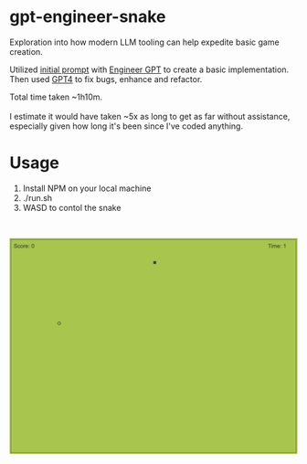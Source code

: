 # gpt-engineer-snake
Exploration into how modern LLM tooling can help expedite basic game creation.

Utilized [initial prompt](prompt.txt) with [Engineer GPT](https://github.com/AntonOsika/gpt-engineer) to create a basic implementation.
Then used [GPT4](https://chat.openai.com/share/2ec6b8c6-36b5-4067-86c9-14f2f2bb11e0) to fix bugs, enhance and refactor.

Total time taken ~1h10m.<br> <br> 
I estimate it would have taken ~5x as long to get as far without assistance, especially given how long it's been since I've coded anything.

# Usage
1. Install NPM on your local machine
2. ./run.sh
3. WASD to contol the snake

<br>

![](screenshot.jpg)
